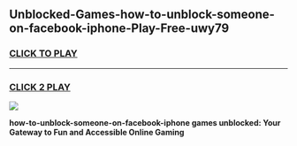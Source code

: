 
## Unblocked-Games-how-to-unblock-someone-on-facebook-iphone-Play-Free-uwy79
<h3>
<a href="https://premium76.site?title=how-to-unblock-someone-on-facebook-iphone&ref=12A">CLICK TO PLAY</a></h3>
<hr>

<h3>
<a href="https://premium76.site?title=how-to-unblock-someone-on-facebook-iphone&ref=12A">CLICK 2 PLAY</a>
  
</h3>

<a href="https://premium76.site?title=how-to-unblock-someone-on-facebook-iphone&ref=12A"><img src="https://clearcache.store/games.png"></a>


**how-to-unblock-someone-on-facebook-iphone games unblocked: Your Gateway to Fun and Accessible Online Gaming**

